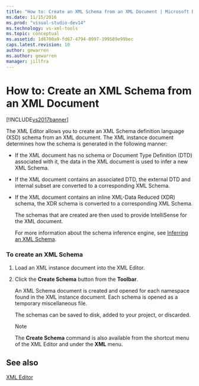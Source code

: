 ```yaml
---
title: "How to: Create an XML Schema from an XML Document | Microsoft Docs"
ms.date: 11/15/2016
ms.prod: "visual-studio-dev14"
ms.technology: vs-xml-tools
ms.topic: conceptual
ms.assetid: 1d6700a9-fd67-4794-8997-399589e99bec
caps.latest.revision: 10
author: gewarren
ms.author: gewarren
manager: jillfra
---
```

# How to: Create an XML Schema from an XML Document
[!INCLUDE[vs2017banner](../includes/vs2017banner.md)]

The XML Editor allows you to create an XML Schema definition language (XSD) schema from an XML document. The XML instance document determines how the schema is generated in the following manner:  
  
- If the XML document has no schema or Document Type Definition (DTD) associated with it, the data in the XML document is used to infer a new XML Schema.  
  
- If the XML document contains an associated DTD, the external DTD and internal subset are converted to a corresponding XML Schema.  
  
- If the XML document contains an inline XML-Data Reduced (XDR) schema, the XDR schema is converted to a corresponding XML Schema.  
  
  The schemas that are created are then used to provide IntelliSense for the XML document.  
  
  For more information about the schema inference engine, see [Inferring an XML Schema](https://msdn.microsoft.com/library/b18e7ffd-3c04-482d-9934-ba2f6a59b2c9).  
  
### To create an XML Schema  
  
1. Load an XML instance document into the XML Editor.  
  
2. Click the **Create Schema** button from the **Toolbar**.  
  
     An XML Schema document is created and opened for each namespace found in the XML instance document. Each schema is opened as a temporary miscellaneous file.  
  
     The schemas can be saved to disk, added to your project, or discarded.  
  
    > [!NOTE]
    > The **Create Schema** command is also available from the shortcut menu of the XML Editor and under the **XML** menu.  
  
## See also  
 [XML Editor](../xml-tools/xml-editor.md)
